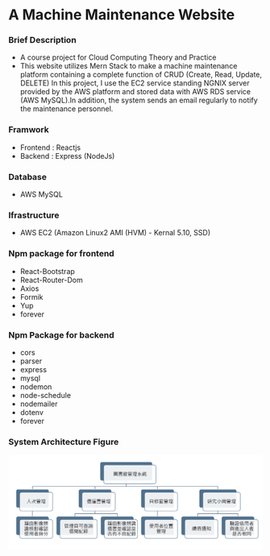# A Machine Maintenance Website

### Brief Description
- A course project for Cloud Computing Theory and Practice
- This website utilizes Mern Stack to make a machine maintenance platform containing a complete function of CRUD (Create, Read, Update, DELETE) In this project, I use the EC2 service standing NGNIX server provided by the AWS platform and stored data with AWS RDS service (AWS MySQL).In addition, the system sends an email regularly to notify the maintenance personnel.

### Framwork
- Frontend : Reactjs
- Backend : Express (NodeJs)

### Database
- AWS MySQL

### Ifrastructure
- AWS EC2 (Amazon Linux2 AMI (HVM) - Kernal 5.10, SSD)

### Npm package for frontend
- React-Bootstrap
- React-Router-Dom
- Axios 
- Formik 
- Yup
- forever 

### Npm Package for backend
- cors
- parser
- express
- mysql
- nodemon
- node-schedule
- nodemailer
- dotenv
- forever

### System Architecture Figure
![image](https://github.com/KartaYu/Library-management-website/blob/main/Pic/arch.png)
